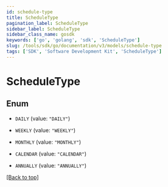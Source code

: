 ```yaml
---
id: schedule-type
title: ScheduleType
pagination_label: ScheduleType
sidebar_label: ScheduleType
sidebar_class_name: gosdk
keywords: ['go', 'golang', 'sdk', 'ScheduleType'] 
slug: /tools/sdk/go/documentation/v3/models/schedule-type
tags: ['SDK', 'Software Development Kit', 'ScheduleType']
---
```


# ScheduleType

## Enum


* `DAILY` (value: `"DAILY"`)

* `WEEKLY` (value: `"WEEKLY"`)

* `MONTHLY` (value: `"MONTHLY"`)

* `CALENDAR` (value: `"CALENDAR"`)

* `ANNUALLY` (value: `"ANNUALLY"`)


[[Back to top]](#) 


